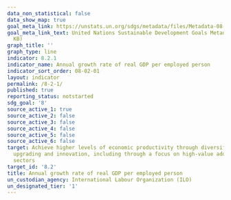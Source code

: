 ```yaml
---
data_non_statistical: false
data_show_map: true
goal_meta_link: https://unstats.un.org/sdgs/metadata/files/Metadata-08-02-01.pdf
goal_meta_link_text: United Nations Sustainable Development Goals Metadata (PDF 384
  KB)
graph_title: ''
graph_type: line
indicator: 8.2.1
indicator_name: Annual growth rate of real GDP per employed person
indicator_sort_order: 08-02-01
layout: indicator
permalink: /8-2-1/
published: true
reporting_status: notstarted
sdg_goal: '8'
source_active_1: true
source_active_2: false
source_active_3: false
source_active_4: false
source_active_5: false
source_active_6: false
target: Achieve higher levels of economic productivity through diversification, technological
  upgrading and innovation, including through a focus on high-value added and labour-intensive
  sectors
target_id: '8.2'
title: Annual growth rate of real GDP per employed person
un_custodian_agency: International Labour Organization (ILO)
un_designated_tier: '1'
---
```

